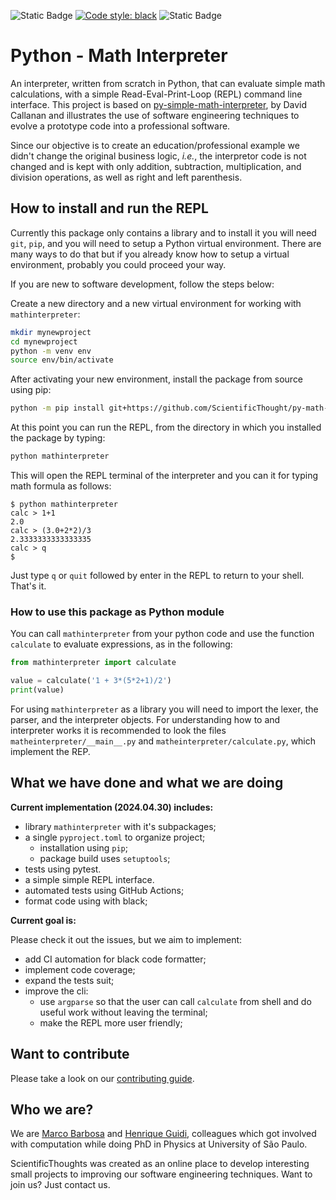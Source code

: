 
![Static Badge](https://img.shields.io/badge/python-%3E%3D3.10-blue?style=flat&logo=python&logoColor=green&label=Python&color=green) [![Code style: black](https://img.shields.io/badge/code%20style-black-000000.svg)](https://github.com/psf/black) ![Static Badge](https://img.shields.io/badge/unit_test-pytest-blue?style=flat&logo=pytest)

# Python - Math Interpreter

An interpreter, written from scratch in Python, that can evaluate simple math calculations, with a simple Read-Eval-Print-Loop (REPL) command line interface. This project is based on  [py-simple-math-interpreter](https://github.com/davidcallanan/py-simple-math-interpreter), by David Callanan and illustrates the use of software engineering techniques to evolve a prototype code into a professional software. 

Since our objective is to create an education/professional example we didn't change the original business logic, *i.e.*, the interpretor code is not changed and is kept with only addition, subtraction, multiplication, and division operations, as well as right and left parenthesis.

## How to install and run the REPL

Currently this package only contains a library and to install it you will need `git`, `pip`, and you will need to setup a Python virtual environment. There are many ways to do that but if you already know how to setup a virtual environment, probably you could proceed your way. 

If you are new to software development, follow the steps below:

Create a new directory and a new virtual environment for working with `mathinterpreter`:

```bash
mkdir mynewproject
cd mynewproject
python -m venv env
source env/bin/activate
```
After activating your new environment, install the package from source using pip:

```bash
python -m pip install git+https://github.com/ScientificThought/py-math-interpreter.git
```
At this point you can run the REPL, from the directory in which you installed the package by typing:

```bash
python mathinterpreter
```

This will open the REPL terminal of the  interpreter and you can it for typing math formula as follows:
```
$ python mathinterpreter
calc > 1+1        
2.0
calc > (3.0+2*2)/3
2.3333333333333335
calc > q
$ 
```
Just type `q` or `quit` followed by enter  in the REPL to return to your shell. That's it.

### How to use this package as Python module

You can call `mathinterpreter` from your python code and use the function `calculate` to evaluate expressions, as in the following:
```python
from mathinterpreter import calculate

value = calculate('1 + 3*(5*2+1)/2')
print(value)
```
For using `mathinterpreter` as a library you will need to import the lexer, the parser, and the interpreter objects. For understanding how to and interpreter works it is recommended to look the files `matheinterpreter/__main__.py` and `matheinterpreter/calculate.py`, which implement the REP.

## What we have done and what we are doing

**Current implementation (2024.04.30) includes:**
- library `mathinterpreter` with it's subpackages;
- a single `pyproject.toml` to organize project;
    - installation using `pip`;
    - package build uses `setuptools`;
- tests using pytest.
- a simple simple REPL interface.
- automated tests using GitHub Actions;
- format code using with black;

**Current goal is:**

Please check it out the issues, but we aim to implement:

- add CI automation for black code formatter;
- implement code coverage;
- expand the tests suit;
- improve the cli:
    - use `argparse` so that the user can call `calculate` from shell and do useful work without leaving the terminal;
    - make the REPL more user friendly;

## Want to contribute

Please take a look on our [contributing guide](doc/guides/contributing.md).

## Who we are?

We are [Marco Barbosa](@aureliobarbosa) and [Henrique Guidi](@hsguidi), colleagues which got 
involved with computation while doing PhD in Physics at University of São Paulo. 

ScientificThoughts was created as an online place to develop interesting small projects to improving 
our software engineering techniques. Want to join us? Just contact us.
